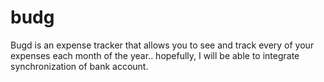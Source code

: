 # budg
Bugd is an expense tracker that allows you to see and track every of your expenses each month of the year.. hopefully, I will be able to integrate synchronization of bank account. 
